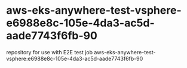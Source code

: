 # aws-eks-anywhere-test-vsphere-e6988e8c-105e-4da3-ac5d-aade7743f6fb-90
repository for use with E2E test job aws-eks-anywhere-test-vsphere:e6988e8c-105e-4da3-ac5d-aade7743f6fb-90
